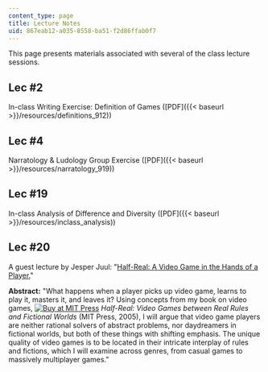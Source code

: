```yaml
---
content_type: page
title: Lecture Notes
uid: 867eab12-a035-8558-ba51-f2d86ffab0f7
---
```


This page presents materials associated with several of the class lecture sessions.

Lec #2
------

In-class Writing Exercise: Definition of Games ([PDF]({{< baseurl >}}/resources/definitions_912))

Lec #4
------

Narratology & Ludology Group Exercise ([PDF]({{< baseurl >}}/resources/narratology_919))

Lec #19
-------

In-class Analysis of Difference and Diversity ([PDF]({{< baseurl >}}/resources/inclass_analysis))

Lec #20
-------

A guest lecture by Jesper Juul: "[Half-Real: A Video Game in the Hands of a Player.](https://soundcloud.com/mit-cmsw/jesper-juul-half-real)"

**Abstract:** "What happens when a player picks up video game, learns to play it, masters it, and leaves it? Using concepts from my book on video games, [![Buy at MIT Press](/images/mp_logo.gif)](https://mitpress.mit.edu/9780262101103) _Half-Real: Video Games between Real Rules and Fictional Worlds_ (MIT Press, 2005), I will argue that video game players are neither rational solvers of abstract problems, nor daydreamers in fictional worlds, but both of these things with shifting emphasis. The unique quality of video games is to be located in their intricate interplay of rules and fictions, which I will examine across genres, from casual games to massively multiplayer games."